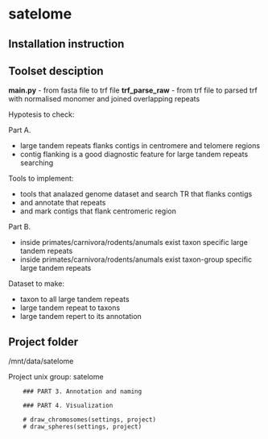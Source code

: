 # satelome

## Installation instruction

## Toolset desciption

**main.py** - from fasta file to trf file
**trf_parse_raw** - from trf file to parsed trf with normalised monomer and joined overlapping repeats 

Hypotesis to check:

Part A.

- large tandem repeats flanks contigs in centromere and telomere regions
- contig flanking is a good diagnostic feature for large tandem repeats searching

Tools to implement:

- tools that analazed genome dataset and search TR that flanks contigs
- and annotate that repeats
- and mark contigs that flank centromeric region

Part B.

- inside primates/carnivora/rodents/anumals exist taxon specific large tandem repeats
- inside primates/carnivora/rodents/anumals exist taxon-group specific large tandem repeats

Dataset to make:

- taxon to all large tandem repeats
- large tandem repeat to taxons
- large tandem repert to its annotation


## Project folder

/mnt/data/satelome 

Project unix group: satelome

```
    ### PART 3. Annotation and naming

    ### PART 4. Visualization

    # draw_chromosomes(settings, project)
    # draw_spheres(settings, project)
```

